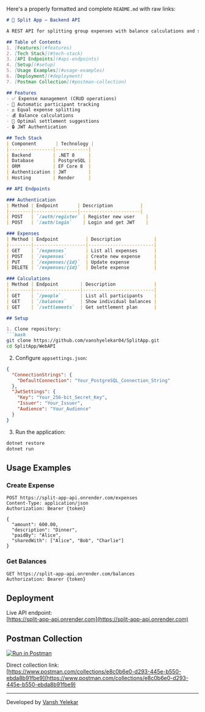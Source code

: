 Here's a properly formatted and complete `README.md` with raw links:

```markdown
# 🚀 Split App – Backend API

A REST API for splitting group expenses with balance calculations and settlement summaries.

## Table of Contents
1. [Features](#features)
2. [Tech Stack](#tech-stack)  
3. [API Endpoints](#api-endpoints)  
4. [Setup](#setup)  
5. [Usage Examples](#usage-examples)  
6. [Deployment](#deployment)  
7. [Postman Collection](#postman-collection)

## Features
- ✅ Expense management (CRUD operations)
- 👥 Automatic participant tracking
- ⚖️ Equal expense splitting
- 💰 Balance calculations
- 🔄 Optimal settlement suggestions
- 🔒 JWT Authentication

## Tech Stack
| Component       | Technology |
|----------------|------------|
| Backend        | .NET 8     |
| Database       | PostgreSQL |
| ORM            | EF Core 8  |
| Authentication | JWT        |
| Hosting        | Render     |

## API Endpoints

### Authentication
| Method | Endpoint       | Description          |
|--------|----------------|----------------------|
| POST   | `/auth/register` | Register new user    |
| POST   | `/auth/login`    | Login and get JWT    |

### Expenses
| Method | Endpoint          | Description            |
|--------|-------------------|------------------------|
| GET    | `/expenses`       | List all expenses      |
| POST   | `/expenses`       | Create new expense     |
| PUT    | `/expenses/{id}`  | Update expense         |
| DELETE | `/expenses/{id}`  | Delete expense         |

### Calculations
| Method | Endpoint        | Description              |
|--------|-----------------|--------------------------|
| GET    | `/people`       | List all participants    |
| GET    | `/balances`     | Show individual balances |
| GET    | `/settlements`  | Get settlement plan      |

## Setup

1. Clone repository:
```bash
git clone https://github.com/vanshyelekar04/SplitApp.git
cd SplitApp/WebAPI
```

2. Configure `appsettings.json`:
```json
{
  "ConnectionStrings": {
    "DefaultConnection": "Your_PostgreSQL_Connection_String"
  },
  "JwtSettings": {
    "Key": "Your_256-bit_Secret_Key",
    "Issuer": "Your_Issuer",
    "Audience": "Your_Audience"
  }
}
```

3. Run the application:
```bash
dotnet restore
dotnet run
```

## Usage Examples

### Create Expense
```http
POST https://split-app-api.onrender.com/expenses
Content-Type: application/json
Authorization: Bearer {token}

{
  "amount": 600.00,
  "description": "Dinner",
  "paidBy": "Alice",
  "sharedWith": ["Alice", "Bob", "Charlie"]
}
```

### Get Balances
```http
GET https://split-app-api.onrender.com/balances
Authorization: Bearer {token}
```

## Deployment
Live API endpoint:  
[https://split-app-api.onrender.com](https://split-app-api.onrender.com)

## Postman Collection
[![Run in Postman](https://run.pstmn.io/button.svg)](https://www.postman.com/vanshyelekar/workspace/split-app/collection/e8c0b6e0-d293-445e-b550-ebda8b91fbe9)

Direct collection link:  
[https://www.postman.com/collections/e8c0b6e0-d293-445e-b550-ebda8b91fbe9](https://www.postman.com/collections/e8c0b6e0-d293-445e-b550-ebda8b91fbe9)

---

Developed by [Vansh Yelekar](https://github.com/vanshyelekar04)
```
